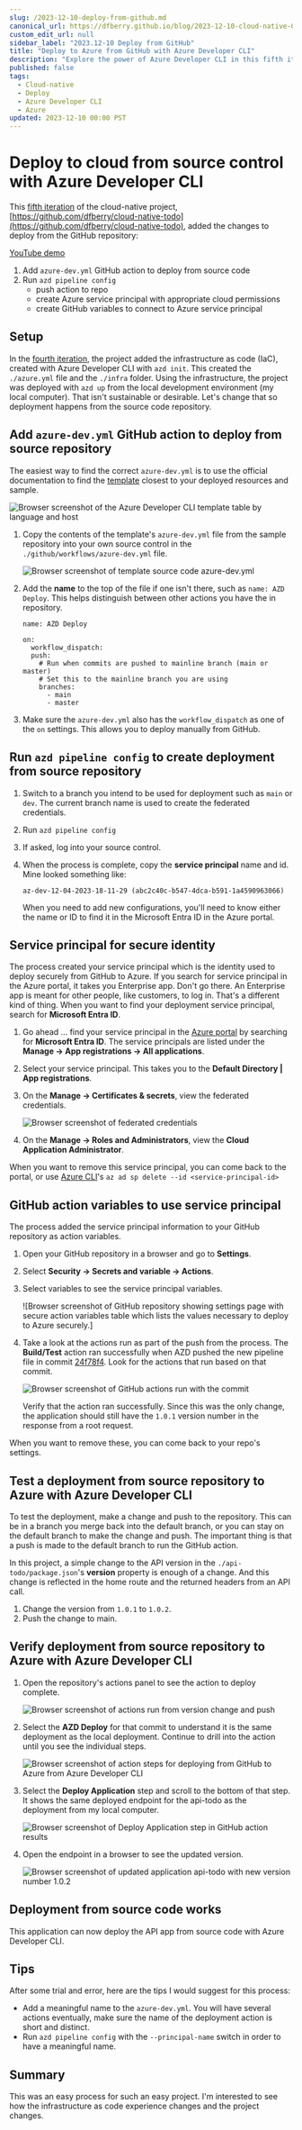 ```yaml
---
slug: /2023-12-10-deploy-from-github.md
canonical_url: https://dfberry.github.io/blog/2023-12-10-cloud-native-005-deploy-from-github-to-azure.md
custom_edit_url: null
sidebar_label: "2023.12-10 Deploy from GitHub"
title: "Deploy to Azure from GitHub with Azure Developer CLI"
description: "Explore the power of Azure Developer CLI in this fifth iteration of our cloud-native project. Learn how to deploy directly from GitHub to Azure, set up a sustainable deployment process, and automate your workflow with `azure-dev.yml`. This post guides you through each step, from configuring your pipeline to deploying manually from GitHub. Dive in to discover how Azure Developer CLI can streamline your cloud deployments."
published: false
tags: 
  - Cloud-native
  - Deploy
  - Azure Developer CLI
  - Azure
updated: 2023-12-10 00:00 PST
---
```


# Deploy to cloud from source control with Azure Developer CLI

This [fifth iteration](https://github.com/dfberry/cloud-native-todo/tree/005-deploy-from-github) of the cloud-native project, [https://github.com/dfberry/cloud-native-todo](https://github.com/dfberry/cloud-native-todo), added the changes to deploy from the GitHub repository:

[YouTube demo](https://youtu.be/CSZ6dMEkO4Q)

1. Add `azure-dev.yml` GitHub action to deploy from source code
2. Run `azd pipeline config`
    * push action to repo
    * create Azure service principal with appropriate cloud permissions
    * create GitHub variables to connect to Azure service principal

## Setup

In the [fourth iteration](https://dev.to/dfberry/supercharging-devops-streamlining-cloud-infrastructure-with-azure-developer-cli-2o98), the project added the infrastructure as code (IaC), created with Azure Developer CLI with `azd init`. This created the `./azure.yml` file and the `./infra` folder. Using the infrastructure, the project was deployed with `azd up` from the local development environment (my local computer). That isn't sustainable or desirable. Let's change that so deployment happens from the source code repository.

## Add `azure-dev.yml` GitHub action to deploy from source repository

The easiest way to find the correct `azure-dev.yml` is to use the official documentation to find the [template](https://learn.microsoft.com/en-us/azure/developer/azure-developer-cli/configure-devops-pipeline?tabs=GitHub) closest to your deployed resources and sample. 

![Browser screenshot of the Azure Developer CLI template table by language and host](media/2023-12-10-cloud-native-005-deploy-from-source-control/browser-azure-developer-cli-template-by-language-and-host.png)

1. Copy the contents of the template's `azure-dev.yml` file from the sample repository into your own source control in the `./github/workflows/azure-dev.yml` file. 

    ![Browser screenshot of template source code azure-dev.yml](media/2023-12-10-cloud-native-005-deploy-from-source-control/azure-dev-yml.png)

2. Add the **name** to the top of the file if one isn't there, such as `name: AZD Deploy`. This helps distinguish between other actions you have the in repository. 

    ```
    name: AZD Deploy

    on:
      workflow_dispatch:
      push:
        # Run when commits are pushed to mainline branch (main or master)
        # Set this to the mainline branch you are using
        branches:
          - main
          - master
    ```

3. Make sure the `azure-dev.yml` also has the `workflow_dispatch` as one of the `on` settings. This allows you to deploy manually from GitHub. 

## Run `azd pipeline config` to create deployment from source repository

1. Switch to a branch you intend to be used for deployment such as `main` or `dev`. The current branch name is used to create the federated credentials. 
2. Run `azd pipeline config`
3. If asked, log into your source control.
4. When the process is complete, copy the **service principal** name and id. Mine looked something like: 

    ```
    az-dev-12-04-2023-18-11-29 (abc2c40c-b547-4dca-b591-1a4590963066)
    ```

    When you need to add new configurations, you'll need to know either the name or ID to find it in the Microsoft Entra ID in the Azure portal.

## Service principal for secure identity

The process created your service principal which is the identity used to deploy securely from GitHub to Azure. If you search for service principal in the Azure portal, it takes you Enterprise app. Don't go there. An Enterprise app is meant for other people, like customers, to log in. That's a different kind of thing. When you want to find your deployment service principal, search for **Microsoft Entra ID**. 
    
1. Go ahead ... find your service principal in the [Azure portal](https://portal.azure.com/) by searching for **Microsoft Entra ID**. The service principals are listed under the **Manage -> App registrations -> All applications**. 
2. Select your service principal. This takes you to the **Default Directory | App registrations**.
3. On the **Manage -> Certificates & secrets**, view the federated credentials. 

    ![Browser screenshot of federated credentials](media/2023-12-10-cloud-native-005-deploy-from-source-control/azure-portal-federated-credentials.png)

4. On the **Manage -> Roles and Administrators**, view the **Cloud Application Administrator**. 

When you want to remove this service principal, you can come back to the portal, or use [Azure CLI](https://learn.microsoft.com/en-us/cli/azure/)'s `az ad sp delete --id <service-principal-id>`

## GitHub action variables to use service principal

The process added the service principal information to your GitHub repository as action variables. 

1. Open your GitHub repository in a browser and go to **Settings**.
2. Select **Security -> Secrets and variable -> Actions**.
3. Select variables to see the service principal variables. 

    ![Browser screenshot of GitHub repository showing settings page with secure action variables table which lists the values necessary to deploy to Azure securely.]

4. Take a look at the actions run as part of the push from the process. The **Build/Test** action ran successfully when AZD pushed the new pipeline file in commit [24f78f4](https://github.com/dfberry/cloud-native-todo/commit/24f78f4336e7bed72801a620176c04f0330b198e). Look for the actions that run based on that commit. 

    ![Browser screenshot of GitHub actions run with the commit](media/2023-12-10-cloud-native-005-deploy-from-source-control/github-action-initial-deploy-action.png)

    Verify that the action ran successfully. Since this was the only change, the application should still have the `1.0.1` version number in the response from a root request. 
    
When you want to remove these, you can come back to your repo's settings. 

## Test a deployment from source repository to Azure with Azure Developer CLI

To test the deployment, make a change and push to the repository. This can be in a branch you merge back into the default branch, or you can stay on the default branch to make the change and push. The important thing is that a push is made to the default branch to run the GitHub action.

In this project, a simple change to the API version in the `./api-todo/package.json`'s **version** property is enough of a change. And this change is reflected in the home route and the returned headers from an API call. 

1. Change the version from `1.0.1` to `1.0.2`.
2. Push the change to main. 

## Verify deployment from source repository to Azure with Azure Developer CLI

1. Open the repository's actions panel to see the action to deploy complete. 

    ![Browser screenshot of actions run from version change and push](media/2023-12-10-cloud-native-005-deploy-from-source-control/github-action-update-version-actions.png)

2. Select the **AZD Deploy** for that commit to understand it is the same deployment as the local deployment. Continue to drill into the action until you see the individual steps.

    ![Browser screenshot of action steps for deploying from GitHub to Azure from Azure Developer CLI](media/2023-12-10-cloud-native-005-deploy-from-source-control/github-action-azd-deploy-steps-successful.png)

3. Select the **Deploy Application** step and scroll to the bottom of that step. It shows the same deployed endpoint for the api-todo as the deployment from my local computer. 

    ![Browser screenshot of Deploy Application step in GitHub action results](media/2023-12-10-cloud-native-005-deploy-from-source-control/github-action-deploy-application-step.png)

4. Open the endpoint in a browser to see the updated version. 

    ![Browser screenshot of updated application api-todo with new version number 1.0.2](media/2023-12-10-cloud-native-005-deploy-from-source-control/browser-api-todo-app-version-update.png)

## Deployment from source code works

This application can now deploy the API app from source code with Azure Developer CLI. 

## Tips 

After some trial and error, here are the tips I would suggest for this process:

* Add a meaningful name to the `azure-dev.yml`. You will have several actions eventually, make sure the name of the deployment action is short and distinct. 
* Run `azd pipeline config` with the `--principal-name` switch in order to have a meaningful name. 

## Summary 

This was an easy process for such an easy project. I'm interested to see how the infrastructure as code experience changes and the project changes. 


